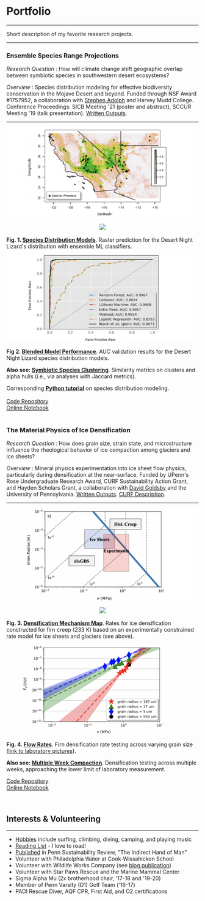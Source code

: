 # Portfolio

---

Short description of my favorite research projects. 

---

### Ensemble Species Range Projections

*Research Question* : How will climate change shift geographic overlap between symbiotic species in southwestern desert ecosystems?

*Overview* : Species distribution modeling for effective biodiversity conservation in the Mojave Desert and beyond. Funded through NSF Award #1757952, a collaboration with <a target="_blank" rel="noopener noreferrer" href="https://www.hmc.edu/biology/faculty-staff/stephen-c-adolph/">Stephen Adolph</a> and Harvey Mudd College. Conference Proceedings: SICB Meeting '21 (poster and abstract), SCCUR Meeting '19 (talk presentation). <a target="_blank" rel="noopener noreferrer" href="https://drive.google.com/drive/folders/15nZUMuGLiINuhSuP6DJ6hg27YKZxeC9A?usp=sharing">Written Outputs</a>.

---

<img src="images/range.png?raw=true"/> 

<p align="center"> <img src="https://render.githubusercontent.com/render/math?math=\P(class) = \P(\overline{rf,et,lgbm})"> </p>

**Fig. 1. <ins><a target="_blank" rel="noopener noreferrer" href="https://nbviewer.jupyter.org/github/daniel-furman/ensemble-climate-projections/blob/main/Comparing_MLs.ipynb">Species Distribution Models</a></ins>**. Raster prediction for the Desert Night Lizard's distribution with ensemble ML classifiers.

<img src="images/auc.png?raw=true"/>

**Fig 2. <ins><a target="_blank" rel="noopener noreferrer" href="https://github.com/daniel-furman/ensemble-climate-projections">Blended Model Performance</a></ins>**. AUC validation results for the Desert Night Lizard species distribution models. 


**Also see: <ins><a target="_blank" rel="noopener noreferrer" href="https://github.com/daniel-furman/ensemble-climate-projections/blob/main/pca_benchmark.R">Symbiotic Species Clustering</a></ins>**. Similarity metrics on clusters and alpha hulls (i.e., via analyses with Jaccard metrics).

Corresponding **<ins><a target="_blank" rel="noopener noreferrer" href="https://daniel-furman.github.io/Python-species-distribution-modeling/">Python tutorial</a></ins>** on species distribution modeling.<br><br>
<a target="_blank" rel="noopener noreferrer" href="https://github.com/daniel-furman/ensemble-climate-projections">Code Repository</a><br>
<a target="_blank" rel="noopener noreferrer" href="https://nbviewer.jupyter.org/github/daniel-furman/ensemble-climate-projections/blob/main/Comparing_MLs.ipynb">Online Notebook</a>
<br><br>

### The Material Physics of Ice Densification

*Research Question* : How does grain size, strain state, and microstructure influence the rheological behavior of ice compaction among glaciers and ice sheets?

*Overview* : Mineral physics experimentation into ice sheet flow physics, particularly during densification at the near-surface. Funded by UPenn's Rose Undergraduate Research Award, CURF Sustainability Action Grant, and Hayden Scholars Grant, a collaboration with <a target="_blank" rel="noopener noreferrer" href="https://earth.sas.upenn.edu/people/david-l-goldsby">David Goldsby</a> and the University of Pennsylvania. <a target="_blank" rel="noopener noreferrer" href="https://drive.google.com/drive/folders/1eDXEeZ1x04-mp7oUI9cQi2PNBXxXor5x?usp=sharing">Written Outputs</a>. <a target="_blank" rel="noopener noreferrer" href="https://www.curf.upenn.edu/project/furman-daniel-experimental-ice-compaction">CURF Description</a>.

---

<img src="images/map.png?raw=true"/>

<p align="center"><img src="https://render.githubusercontent.com/render/math?math=\frac{\dot{\rho}}{\rho_{ice}} (dens. rate) = \frac{2{\A}(1-{\rho}r)}{(1-(1-{\rho}r)^{1/n})^{n}} (\frac{2\sigma}{n})^{n} exp(\frac{-Q}{RT})d^{-p}"> </p>

**Fig. 3. <ins><a target="_blank" rel="noopener noreferrer" href="https://github.com/daniel-furman/Furman-and-Goldsby/blob/master/mechanism_maps.py">Densification Mechanism Map</a></ins>**. Rates for ice densification constructed for firn creep (233 K) based on an experimentally constrained rate model for ice sheets and glaciers (see above).

<img src="images/exp-interv.png?raw=true"/>

**Fig. 4. <ins><a target="_blank" rel="noopener noreferrer" href="https://github.com/daniel-furman/Furman-and-Goldsby/blob/master/exp_confidence_intervals.py">Flow Rates</a></ins>**. Firn densification rate testing across varying grain size (<a target="_blank" rel="noopener noreferrer" href="https://www.curf.upenn.edu/project/furman-daniel-experimental-ice-compaction">link to laboratory pictures</a>).

**Also see: <ins><a target="_blank" rel="noopener noreferrer" href="https://github.com/daniel-furman/Furman-and-Goldsby">Multiple Week Compaction</a></ins>**. Densification testing across multiple weeks, approaching the lower limit of laboratory measurement. 

<a target="_blank" rel="noopener noreferrer" href="https://github.com/daniel-furman/Furman-and-Goldsby">Code Repository</a><br>
<a target="_blank" rel="noopener noreferrer" href="https://nbviewer.jupyter.org/github/daniel-furman/Furman-and-Goldsby/blob/master/Firn_notebook.ipynb">Online Notebook</a>

<br>

## Interests & Volunteering

---

* [Hobbies](activities.md) include surfing, climbing, diving, camping, and playing music
* [Reading List](reading.md) - I love to read!
* [Published](https://repository.upenn.edu/cgi/viewcontent.cgi?article=1043&context=psr) in Penn Sustainability Review, "The Indirect Hand of Man"
* Volunteer with Philadelphia Water at Cook-Wissahickon School 
* Volunteer with Wildlife Works Company (see [blog publication](psr_redd_blog.pdf))
*	Volunteer with Star Paws Rescue and the Marine Mammal Center
*	Sigma Alpha Mu (2x brotherhood chair, '17-18 and '19-20)
*	Member of Penn Varsity (D1) Golf Team ('16-17)
* PADI Rescue Diver, AQF CPR, First Aid, and O2 certifications

